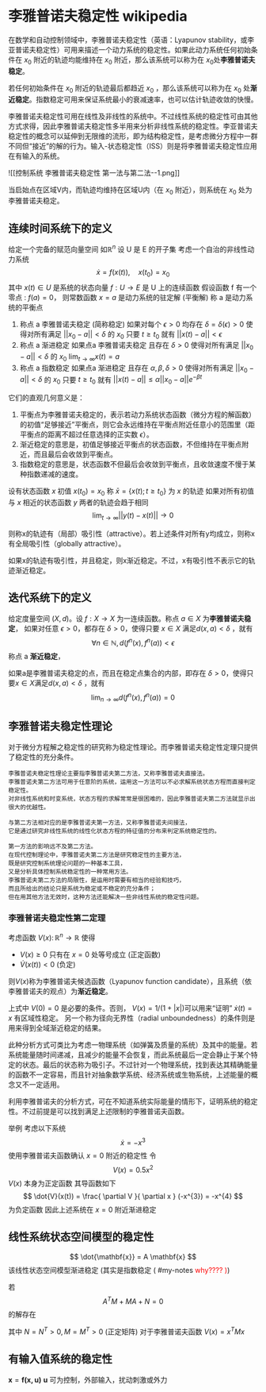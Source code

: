 

# 李雅普诺夫稳定性 wikipedia 

在数学和自动控制领域中，李雅普诺夫稳定性（英语：Lyapunov stability，或李亚普诺夫稳定性）可用来描述一个动力系统的稳定性。如果此动力系统任何初始条件在 $x_{0}$ 附近的轨迹均能维持在 $x_{0}$ 附近，那么该系统可以称为在 $x_{0}$处**李雅普诺夫稳定**。

若任何初始条件在  $x_{0}$ 附近的轨迹最后都趋近 $x_{0}$ ，那么该系统可以称为在 $x_{0}$ 处**渐近稳定**。指数稳定可用来保证系统最小的衰减速率，也可以估计轨迹收敛的快慢。

李雅普诺夫稳定性可用在线性及非线性的系统中。不过线性系统的稳定性可由其他方式求得，因此李雅普诺夫稳定性多半用来分析非线性系统的稳定性。李亚普诺夫稳定性的概念可以延伸到无限维的流形，即为结构稳定性，是考虑微分方程中一群不同但“接近”的解的行为。输入-状态稳定性（ISS）则是将李雅普诺夫稳定性应用在有输入的系统。

![[控制系统 李雅普诺夫稳定性 第一法与第二法--1.png]]

当启始点在区域V内，而轨迹均维持在区域U内（在 $x_{0}$ 附近），则系统在 $x_{0}$ 处为李雅普诺夫稳定。



## 连续时间系统下的定义

给定一个完备的赋范向量空间 如$\mathbb{R}^{n}$ 
设 U 是 E 的开子集
考虑一个自治的非线性动力系统
$$
\dot{x}=f(x(t)), \quad x(t_{0})=x_{0} 
$$
其中 $x(t)\in U$ 是系统的状态向量 $f:U\rightarrow E$ 是 U 上的连续函数
假设函数 f 有一个零点 : $f(a)=0$， 则常数函数 $x=a$ 是动力系统的驻定解 (平衡解) 称 a 是动力系统的平衡点
1. 称点 a 李雅普诺夫稳定 (简称稳定)   如果对每个 $\epsilon>0$ 均存在 $\delta=\delta(\epsilon)>0$ 使得对所有满足 $\lvert| x_{0}-a \rvert|<\delta$  的 $x_{0}$ 只要 $t\geq t_{0}$ 就有 $\lvert| x(t)-a \rvert|<\epsilon$   
2. 称点 a 渐进稳定    如果点a 李雅普诺夫稳定 且存在 $\delta>0$ 使得对所有满足 $\lvert| x_{0}-a \rvert|<\delta$  的 $x_{0}$ $\lim_{ t \to \infty }x(t)=a$ 
3. 称点 a 指数稳定    如果点a 渐进稳定 且存在 $\alpha,\beta,\delta>0$ 使得对所有满足 $\lvert| x_{0}-a \rvert|<\delta$  的 $x_{0}$  只要 $t\geq t_{0}$ 就有 $\lvert| x(t)-a \rvert| \leq \alpha \lvert| x_{0}-a \rvert|e^{-\beta t}$ 

它们的直观几何意义是：

1.  平衡点为李雅普诺夫稳定的，表示若动力系统状态函数（微分方程的解函数）的初值“足够接近”平衡点，则它会永远维持在平衡点附近任意小的范围里（距平衡点的距离不超过任意选择的正实数 $\epsilon$）。
2.  渐近稳定的意思是，初值足够接近平衡点的状态函数，不但维持在平衡点附近，而且最后会收敛到平衡点。
3.  指数稳定的意思是，状态函数不但最后会收敛到平衡点，且收敛速度不慢于某种指数递减的速度。

设有状态函数 $x$ 初值 $x(t_{0})=x_{0}$ 
称 $\bar{x}=\left\{ x(t);t\geq t_{0} \right\}$ 为 $x$ 的轨迹
如果对所有初值与 $x$ 相近的状态函数 $y$ 两者的轨迹会趋于相同
$$
\lim_{ t \to \infty } \lvert| y(t) - x(t) \rvert| \rightarrow 0
$$

则称x的轨迹有（局部）吸引性（attractive）。若上述条件对所有y均成立，则称x有全局吸引性（globally attractive）。

如果x的轨迹有吸引性，并且稳定，则x渐近稳定。不过，x有吸引性不表示它的轨迹渐近稳定。

## 迭代系统下的定义

给定度量空间 $(X,d)$。设 $f: X\to X$ 为一连续函数。称点 $a\in X$ 为**李雅普诺夫稳定**，
如果对任意 $\epsilon >0$，都存在 $\delta >0$，使得只要 $x \in X$ 满足$d(x,a)<\delta$ ，就有
$$
\forall n \in \mathbb{N}, d(f^{n}(x), f^{n}(a)) < \epsilon 
$$
称点 a **渐近稳定**，

如果a是李雅普诺夫稳定的点，而且在稳定点集合的内部，即存在 $\delta >0$，使得只要$x \in X$满足$d(x,a)<\delta$ ，就有
$$
\lim_{ n \to \infty }  d(f^{n}(x), f^{n}(a)) = 0 
$$

## 李雅普诺夫稳定性理论

对于微分方程解之稳定性的研究称为稳定性理论。而李雅普诺夫稳定性定理只提供了稳定性的充分条件。

```
李雅普诺夫稳定性理论主要指李雅普诺夫第二方法，又称李雅普诺夫直接法。
李雅普诺夫第二方法可用于任意阶的系统，运用这一方法可以不必求解系统状态方程而直接判定稳定性。
对非线性系统和时变系统，状态方程的求解常常是很困难的，因此李雅普诺夫第二方法就显示出很大的优越性。

与第二方法相对应的是李雅普诺夫第一方法，又称李雅普诺夫间接法，
它是通过研究非线性系统的线性化状态方程的特征值的分布来判定系统稳定性的。

第一方法的影响远不及第二方法。
在现代控制理论中，李雅普诺夫第二方法是研究稳定性的主要方法，
既是研究控制系统理论问题的一种基本工具，
又是分析具体控制系统稳定性的一种常用方法。
李雅普诺夫第二方法的局限性，是运用时需要有相当的经验和技巧，
而且所给出的结论只是系统为稳定或不稳定的充分条件；
但在用其他方法无效时，这种方法还能解决一些非线性系统的稳定性问题。
```
### 李雅普诺夫稳定性第二定理

考虑函数 $V(x)\colon \mathbb{R}^{n}\to \mathbb{R}$ 使得
- $V(x)\geq 0$ 只有在 $x=0$ 处等号成立 (正定函数)
- $\dot{V}(x(t))<0$ (负定)

则$V(x)$称为李雅普诺夫候选函数（Lyapunov function candidate），且系统（依李雅普诺夫的观点）为**渐近稳定**。

上式中 $V(0)=0$ 是必要的条件。否则，
$V(x)=1/(1+|x|)$可以用来“证明”  ${\dot  x}(t)=x$ 有区域性稳定。
另一个称为径向无界性（radial unboundedness）的条件则是用来得到全域渐近稳定的结果。

此种分析方式可类比为考虑一物理系统（如弹簧及质量的系统）及其中的能量。若系统能量随时间递减，且减少的能量不会恢复，而此系统最后一定会静止于某个特定的状态。最后的状态称为吸引子。不过针对一个物理系统，找到表达其精确能量的函数不一定容易，而且针对抽象数学系统、经济系统或生物系统，上述能量的概念又不一定适用。

利用李雅普诺夫的分析方式，可在不知道系统实际能量的情形下，证明系统的稳定性。不过前提是可以找到满足上述限制的李雅普诺夫函数。

举例 考虑以下系统
$$
\dot{x} = -x^{3}
$$
使用李雅普诺夫函数确认 $x=0$ 附近的稳定性 令 
$$
V(x) = 0.5 x^{2}
$$
$V(x)$ 本身为正定函数 其导函数如下
$$
\dot{V}(x(t)) = \frac{ \partial V }{ \partial x } (-x^{3}) = -x^{4}
$$
为负定函数 因此上述系统在 $x=0$ 附近渐进稳定

## 线性系统状态空间模型的稳定性 

$$
\dot{\mathbf{x}} = A \mathbf{x}
$$
该线性状态空间模型渐进稳定 (其实是指数稳定 ( #my-notes <font color="#ff0000">why???? )</font>)

若 
$$
A^{T}M + MA + N = 0
$$
的解存在

其中 $N=N^{T}>0, M=M^{T}>0$ (正定矩阵)
对于李雅普诺夫函数 $V\left( x \right) = x^{T}Mx$ 


## 有输入值系统的稳定性

$\mathbf{x} = \mathbf{f(x,u)}$
$\mathbf{u}$ 可为控制，外部输入，扰动刺激或外力

